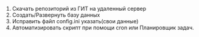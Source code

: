 1. Скачать репозиторий из ГИТ на удаленный сервер
2. Создать/Развернуть базу данных 
3. Исправить файл config.ini указать(свои данные)
4. Автоматизировать скрипт при помощи cron или Планировщик задач.
